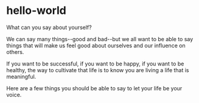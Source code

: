 # hello-world
What can you say about yourself?

We can say many things--good and bad--but we all want to be able to say things that will make us feel good about ourselves and our influence on others.

If you want to be successful, if you want to be happy, if you want to be healthy, the way to cultivate that life is to know you are living a life that is meaningful.

Here are a few things you should be able to say to let your life be your voice.

